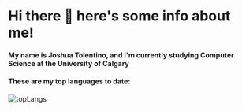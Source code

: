 # Hi there 👋 here's some info about me!

#### My name is Joshua Tolentino, and I'm currently studying Computer Science at the University of Calgary 

#### These are my top languages to date:

![topLangs](https://github-readme-stats-ochre-zeta.vercel.app/api/top-langs/?username=jtolentino1&hide_title=true&card_width=500)
